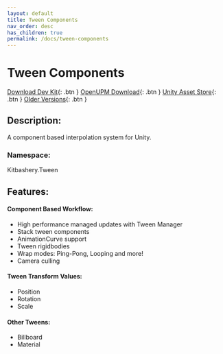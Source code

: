```yaml
---
layout: default
title: Tween Components
nav_order: desc
has_children: true
permalink: /docs/tween-components
---
```


# Tween Components

[Download Dev Kit](https://github.com/Kitbashery/Tween-Components/releases/download/Development-Package/Kitbashery_TweenComponents.unitypackage){: .btn }
[OpenUPM Download](https://openupm.com/packages/com.kitbashery.tween-components/){: .btn }
[Unity Asset Store](https://assetstore.unity.com/packages/slug/231241){: .btn }
[Older Versions](https://github.com/Kitbashery/Tween-Components/releases){: .btn }

## Description:
A component based interpolation system for Unity.

### Namespace:
Kitbashery.Tween

## Features:

#### Component Based Workflow:
* High performance managed updates with Tween Manager
* Stack tween components
* AnimationCurve support
* Tween rigidbodies
* Wrap modes: Ping-Pong, Looping and more!
* Camera culling

#### Tween Transform Values:
* Position
* Rotation
* Scale

#### Other Tweens:
* Billboard
* Material
